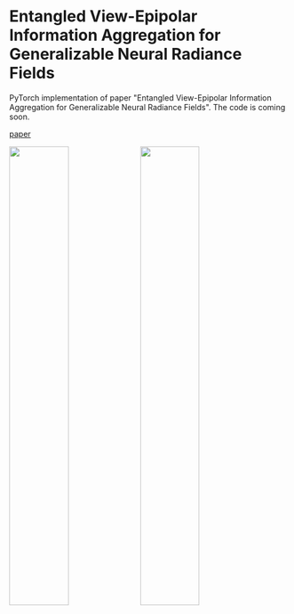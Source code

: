 # Entangled View-Epipolar Information Aggregation for Generalizable Neural Radiance Fields

PyTorch implementation of paper "Entangled View-Epipolar Information Aggregation for Generalizable Neural Radiance Fields". The code is coming soon.

[paper](https://arxiv.org/abs/2311.11845)

<p float="left">
  <img src="assets/desk.gif" width="46%" />
  <img src="assets/horns.gif" width="46%" /> 
</p>

